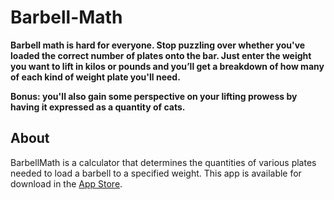 # Barbell-Math

**Barbell math is hard for everyone. Stop puzzling over whether you've loaded the correct number of plates onto the bar. Just enter the weight you want to lift in kilos or pounds and you’ll get a breakdown of how many of each kind of weight plate you'll need.**

**Bonus: you'll also gain some perspective on your lifting prowess by having it expressed as a quantity of cats.**

## About
BarbellMath is a calculator that determines the quantities of various plates needed to load a barbell to a specified weight. This app is available for download in the [App Store](https://apps.apple.com/us/app/barbell-math/id1576083820).
